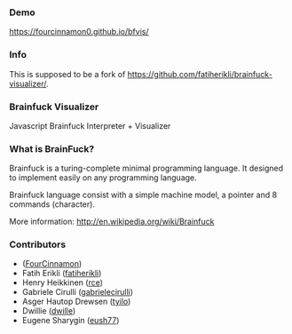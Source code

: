 ### Demo
<https://fourcinnamon0.github.io/bfvis/>
### Info
This is supposed to be a fork of <https://github.com/fatiherikli/brainfuck-visualizer/>.
### Brainfuck Visualizer

Javascript Brainfuck Interpreter + Visualizer

### What is BrainFuck?

Brainfuck is a turing-complete minimal programming language. It designed to
 implement easily on any programming language.

Brainfuck language consist with a simple machine model, a pointer and 8
commands (character).

More information:
<http://en.wikipedia.org/wiki/Brainfuck>

### Contributors

- ([FourCinnamon](http://github.com/fourcinnamon0))
- Fatih Erikli ([fatiherikli](http://github.com/fatiherikli))
- Henry Heikkinen ([rce](https://github.com/rce))
- Gabriele Cirulli ([gabrielecirulli](https://github.com/gabrielecirulli))
- Asger Hautop Drewsen ([tyilo](https://github.com/Tyilo))
- Dwillie ([dwille](https://github.com/dwillie))
- Eugene Sharygin ([eush77](https://github.com/eush77))

